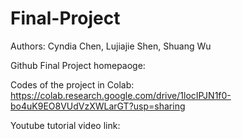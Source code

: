 # Final-Project

Authors: Cyndia Chen, Lujiajie Shen, Shuang Wu

Github Final Project homepaoge: 

Codes of the project in Colab: https://colab.research.google.com/drive/1locIPJN1f0-bo4uK9EO8VUdVzXWLarGT?usp=sharing

Youtube tutorial video link: 
